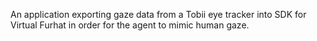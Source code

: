 An application exporting gaze data from a Tobii eye tracker into SDK for Virtual Furhat in order for the agent to mimic human gaze.
